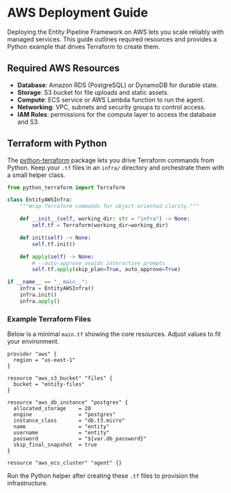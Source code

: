 # AWS Deployment Guide

Deploying the Entity Pipeline Framework on AWS lets you scale reliably with managed services. This guide outlines required resources and provides a Python example that drives Terraform to create them.

## Required AWS Resources

- **Database**: Amazon RDS (PostgreSQL) or DynamoDB for durable state.
- **Storage**: S3 bucket for file uploads and static assets.
- **Compute**: ECS service or AWS Lambda function to run the agent.
- **Networking**: VPC, subnets and security groups to control access.
- **IAM Roles**: permissions for the compute layer to access the database and S3.

## Terraform with Python

The [python-terraform](https://github.com/beelit94/python-terraform) package lets you drive Terraform commands from Python. Keep your `.tf` files in an `infra/` directory and orchestrate them with a small helper class.

```python
from python_terraform import Terraform

class EntityAWSInfra:
    """Wrap Terraform commands for object oriented clarity."""

    def __init__(self, working_dir: str = "infra") -> None:
        self.tf = Terraform(working_dir=working_dir)

    def init(self) -> None:
        self.tf.init()

    def apply(self) -> None:
        # --auto-approve avoids interactive prompts
        self.tf.apply(skip_plan=True, auto_approve=True)

if __name__ == "__main__":
    infra = EntityAWSInfra()
    infra.init()
    infra.apply()
```

### Example Terraform Files

Below is a minimal `main.tf` showing the core resources. Adjust values to fit your environment.

```hcl
provider "aws" {
  region = "us-east-1"
}

resource "aws_s3_bucket" "files" {
  bucket = "entity-files"
}

resource "aws_db_instance" "postgres" {
  allocated_storage    = 20
  engine               = "postgres"
  instance_class       = "db.t3.micro"
  name                 = "entity"
  username             = "entity"
  password             = "${var.db_password}"
  skip_final_snapshot  = true
}

resource "aws_ecs_cluster" "agent" {}
```

Run the Python helper after creating these `.tf` files to provision the infrastructure.

